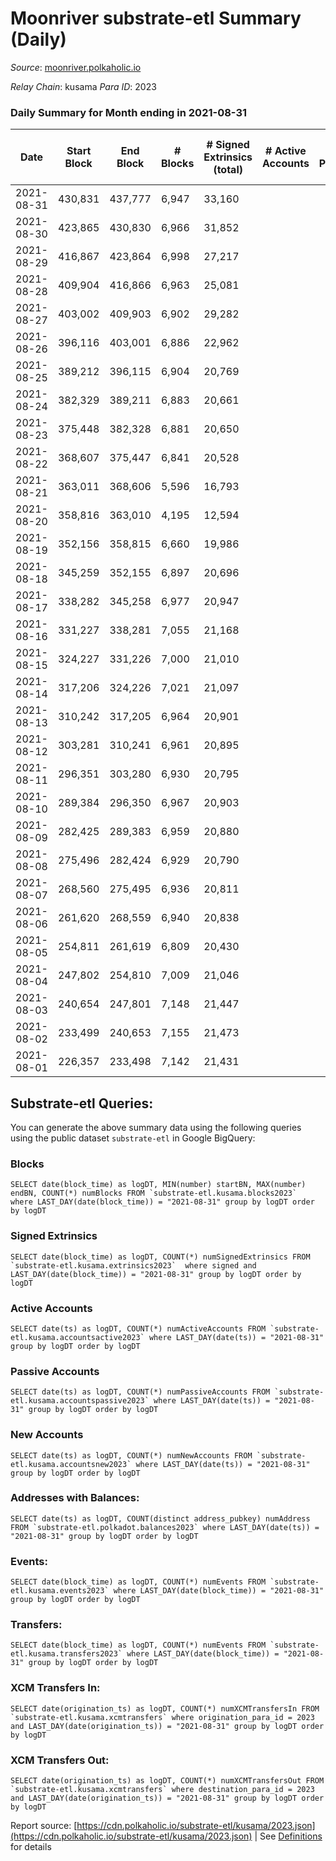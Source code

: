 # Moonriver substrate-etl Summary (Daily)

_Source_: [moonriver.polkaholic.io](https://moonriver.polkaholic.io)

*Relay Chain*: kusama
*Para ID*: 2023



### Daily Summary for Month ending in 2021-08-31


| Date | Start Block | End Block | # Blocks | # Signed Extrinsics (total) | # Active Accounts | # Passive | # New | # Addresses with Balances | # Events | # Transfers | # XCM Transfers In | # XCM Transfers Out | Issues | 
| ---- | ----------- | --------- | -------- | --------------------------- | ----------------- | --------- | ----- | ------------------------- | -------- | ----------- | ------------------ | ------------------- | ------ |
| 2021-08-31 | 430,831 | 437,777 | 6,947 | 33,160 |  |  |  | 10,457 | 135,416 | 10,387 ($46,329,822.32) |   |   |  |
| 2021-08-30 | 423,865 | 430,830 | 6,966 | 31,852 |  |  |  |  | 97,493 | 10,353 ($53,259,978.28) |   |   |  |
| 2021-08-29 | 416,867 | 423,864 | 6,998 | 27,217 |  |  |  |  | 66,623 | 4,641 ($35,484,441.72) |   |   |  |
| 2021-08-28 | 409,904 | 416,866 | 6,963 | 25,081 |  |  |  |  | 54,024 | 3,716 ($40,572,927.12) |   |   |  |
| 2021-08-27 | 403,002 | 409,903 | 6,902 | 29,282 |  |  |  |  | 68,860 | 7,338 ($334,514,930.21) |   |   |  |
| 2021-08-26 | 396,116 | 403,001 | 6,886 | 22,962 |  |  |  |  | 57,664 | 7,275 ($337,461,771.44) |   |   |  |
| 2021-08-25 | 389,212 | 396,115 | 6,904 | 20,769 |  |  |  |  | 23,697 | 7 ($434,740.10) |   |   |  |
| 2021-08-24 | 382,329 | 389,211 | 6,883 | 20,661 |  |  |  |  | 23,473 |   |   |   |  |
| 2021-08-23 | 375,448 | 382,328 | 6,881 | 20,650 |  |  |  |  | 23,452 |   |   |   |  |
| 2021-08-22 | 368,607 | 375,447 | 6,841 | 20,528 |  |  |  |  | 23,296 |   |   |   |  |
| 2021-08-21 | 363,011 | 368,606 | 5,596 | 16,793 |  |  |  |  | 18,962 |   |   |   |  |
| 2021-08-20 | 358,816 | 363,010 | 4,195 | 12,594 |  |  |  |  | 14,282 |   |   |   |  |
| 2021-08-19 | 352,156 | 358,815 | 6,660 | 19,986 |  |  |  |  | 22,739 |   |   |   |  |
| 2021-08-18 | 345,259 | 352,155 | 6,897 | 20,696 |  |  |  |  | 23,441 |   |   |   |  |
| 2021-08-17 | 338,282 | 345,258 | 6,977 | 20,947 |  |  |  |  | 23,730 |   |   |   |  |
| 2021-08-16 | 331,227 | 338,281 | 7,055 | 21,168 |  |  |  |  | 23,960 |   |   |   |  |
| 2021-08-15 | 324,227 | 331,226 | 7,000 | 21,010 |  |  |  |  | 23,792 |   |   |   |  |
| 2021-08-14 | 317,206 | 324,226 | 7,021 | 21,097 |  |  |  |  | 23,672 | 10 ($621,057.28) |   |   |  |
| 2021-08-13 | 310,242 | 317,205 | 6,964 | 20,901 |  |  |  |  | 23,294 |   |   |   |  |
| 2021-08-12 | 303,281 | 310,241 | 6,961 | 20,895 |  |  |  |  | 23,391 |   |   |   |  |
| 2021-08-11 | 296,351 | 303,280 | 6,930 | 20,795 |  |  |  |  | 23,261 |   |   |   |  |
| 2021-08-10 | 289,384 | 296,350 | 6,967 | 20,903 |  |  |  |  | 23,370 |   |   |   |  |
| 2021-08-09 | 282,425 | 289,383 | 6,959 | 20,880 |  |  |  |  | 23,350 |   |   |   |  |
| 2021-08-08 | 275,496 | 282,424 | 6,929 | 20,790 |  |  |  |  | 23,260 |   |   |   |  |
| 2021-08-07 | 268,560 | 275,495 | 6,936 | 20,811 |  |  |  |  | 23,266 |   |   |   |  |
| 2021-08-06 | 261,620 | 268,559 | 6,940 | 20,838 |  |  |  |  | 23,141 |   |   |   |  |
| 2021-08-05 | 254,811 | 261,619 | 6,809 | 20,430 |  |  |  |  | 22,665 |   |   |   |  |
| 2021-08-04 | 247,802 | 254,810 | 7,009 | 21,046 |  |  |  |  | 23,258 |   |   |   |  |
| 2021-08-03 | 240,654 | 247,801 | 7,148 | 21,447 |  |  |  |  | 23,704 |   |   |   |  |
| 2021-08-02 | 233,499 | 240,653 | 7,155 | 21,473 |  |  |  |  | 23,719 |   |   |   |  |
| 2021-08-01 | 226,357 | 233,498 | 7,142 | 21,431 |  |  |  |  | 23,652 |   |   |   |  |

## Substrate-etl Queries:
You can generate the above summary data using the following queries using the public dataset `substrate-etl` in Google BigQuery:


### Blocks
```
SELECT date(block_time) as logDT, MIN(number) startBN, MAX(number) endBN, COUNT(*) numBlocks FROM `substrate-etl.kusama.blocks2023`  where LAST_DAY(date(block_time)) = "2021-08-31" group by logDT order by logDT
```


### Signed Extrinsics
```
SELECT date(block_time) as logDT, COUNT(*) numSignedExtrinsics FROM `substrate-etl.kusama.extrinsics2023`  where signed and LAST_DAY(date(block_time)) = "2021-08-31" group by logDT order by logDT
```


### Active Accounts
```
SELECT date(ts) as logDT, COUNT(*) numActiveAccounts FROM `substrate-etl.kusama.accountsactive2023` where LAST_DAY(date(ts)) = "2021-08-31" group by logDT order by logDT
```


### Passive Accounts
```
SELECT date(ts) as logDT, COUNT(*) numPassiveAccounts FROM `substrate-etl.kusama.accountspassive2023` where LAST_DAY(date(ts)) = "2021-08-31" group by logDT order by logDT
```


### New Accounts
```
SELECT date(ts) as logDT, COUNT(*) numNewAccounts FROM `substrate-etl.kusama.accountsnew2023` where LAST_DAY(date(ts)) = "2021-08-31" group by logDT order by logDT
```


### Addresses with Balances:
```
SELECT date(ts) as logDT, COUNT(distinct address_pubkey) numAddress FROM `substrate-etl.polkadot.balances2023` where LAST_DAY(date(ts)) = "2021-08-31" group by logDT order by logDT
```


### Events:
```
SELECT date(block_time) as logDT, COUNT(*) numEvents FROM `substrate-etl.kusama.events2023` where LAST_DAY(date(block_time)) = "2021-08-31" group by logDT order by logDT
```


### Transfers:
```
SELECT date(block_time) as logDT, COUNT(*) numEvents FROM `substrate-etl.kusama.transfers2023` where LAST_DAY(date(block_time)) = "2021-08-31" group by logDT order by logDT
```


### XCM Transfers In:
```
SELECT date(origination_ts) as logDT, COUNT(*) numXCMTransfersIn FROM `substrate-etl.kusama.xcmtransfers` where origination_para_id = 2023 and LAST_DAY(date(origination_ts)) = "2021-08-31" group by logDT order by logDT
```


### XCM Transfers Out:
```
SELECT date(origination_ts) as logDT, COUNT(*) numXCMTransfersOut FROM `substrate-etl.kusama.xcmtransfers` where destination_para_id = 2023 and LAST_DAY(date(origination_ts)) = "2021-08-31" group by logDT order by logDT
```



Report source: [https://cdn.polkaholic.io/substrate-etl/kusama/2023.json](https://cdn.polkaholic.io/substrate-etl/kusama/2023.json) | See [Definitions](/DEFINITIONS.md) for details

